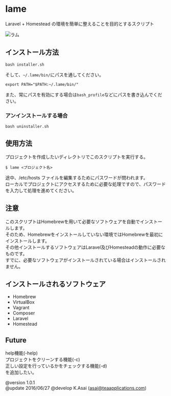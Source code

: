 # lame
Laravel + Homestead の環境を簡単に整えることを目的とするスクリプト                  

![ラム](https://github.com/Kra8/lame/blob/master/data/lame_anime.jpg)

## インストール方法
```
bash installer.sh
```
そして、`~/.lame/bin/`にパスを通してください。
```
export PATH="$PATH:~/.lame/bin/"
```
また、常にパスを有効にする場合は`bash_profile`などにパスを書き込んでください。

### アンインストールする場合
```
bash uninstaller.sh
```

## 使用方法
プロジェクトを作成したいディレクトリでこのスクリプトを実行する。
```
$ lame <プロジェクト名>
```
途中、/etc/hosts ファイルを編集するためにパスワードが問われます。  
ローカルでプロジェクトにアクセスするために必要な処理ですので、パスワードを入力して処理を進めてください。  


## 注意
このスクリプトはHomebrewを用いて必要なソフトウェアを自動でインストールします。  
そのため、Homebrewをインストールしていない環境ではHomebrewを最初にインストールします。  
その他インストールするソフトウェアはLaravel及びHomesteadの動作に必要なものです。  
すでに、必要なソフトウェアがインストールされている場合はインストールされません。  

## インストールされるソフトウェア
* Homebrew
* VirtualBox
* Vagrant
* Composer
* Laravel
* Homestead


## Future
help機能(-help)  
プロジェクトをクリーンする機能(-c)  
正しい設定を行っているかをチェックする機能(-d)  
を追加したい。  

@version    1.0.1  
@update     2016/06/27 
@develop    K.Asai (asai@teaapplications.com)  


